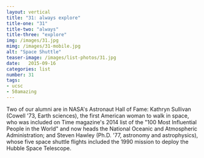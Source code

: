 ```yaml
---
layout: vertical
title: "31: always explore"
title-one: "31"
title-two: "always"
title-three: "explore"
img: /images/31.jpg
mimg: /images/31-mobile.jpg
alt: "Space Shuttle"
teaser-image: /images/list-photos/31.jpg
date:   2015-09-16
categories: list
number: 31
tags:
- ucsc
- 50amazing
---
```

Two of our alumni are in NASA's Astronaut Hall of Fame: Kathryn Sullivan (Cowell '73, Earth sciences), the first American woman to walk in space, who was included on Time magazine's 2014 list of the "100 Most Influential People in the World" and now heads the National Oceanic and Atmospheric Administration; and Steven Hawley (Ph.D. '77, astronomy and astrophysics), whose five space shuttle flights included the 1990 mission to deploy the Hubble Space Telescope.